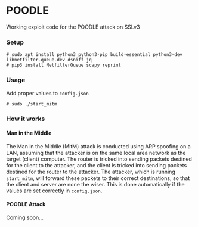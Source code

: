 # POODLE
Working exploit code for the POODLE attack on SSLv3

### Setup

```
# sudo apt install python3 python3-pip build-essential python3-dev libnetfilter-queue-dev dsniff jq
# pip3 install NetfilterQueue scapy reprint
```

### Usage

Add proper values to `config.json` 
```
# sudo ./start_mitm
```

### How it works

#### Man in the Middle

The Man in the Middle (MitM) attack is conducted using ARP spoofing on a LAN, assuming that the attacker is on the same local area network as the target (client) computer.  The router is tricked into sending packets destined for the client to the attacker, and the client is tricked into sending packets destined for the router to the attacker.  The attacker, which is running `start_mitm`, will forward these packets to their correct destinations, so that the client and server are none the wiser.  This is done automatically if the values are set correctly in `config.json`.

#### POODLE Attack

Coming soon...
